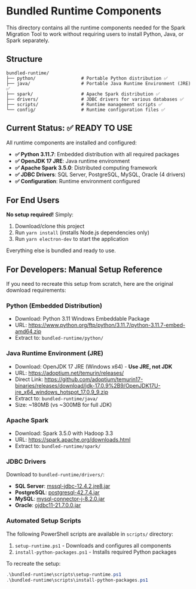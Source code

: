 # Bundled Runtime Components

This directory contains all the runtime components needed for the Spark Migration Tool to work without requiring users to install Python, Java, or Spark separately.

## Structure

```
bundled-runtime/
├── python/                 # Portable Python distribution ✅
├── java/                   # Portable Java Runtime Environment (JRE) ✅
├── spark/                  # Apache Spark distribution ✅
├── drivers/                # JDBC drivers for various databases ✅
├── scripts/                # Runtime management scripts ✅
└── config/                 # Runtime configuration files ✅
```

## Current Status: ✅ READY TO USE

All runtime components are installed and configured:

- **✅ Python 3.11.7**: Embedded distribution with all required packages
- **✅ OpenJDK 17 JRE**: Java runtime environment 
- **✅ Apache Spark 3.5.0**: Distributed computing framework
- **✅ JDBC Drivers**: SQL Server, PostgreSQL, MySQL, Oracle (4 drivers)
- **✅ Configuration**: Runtime environment configured

## For End Users

**No setup required!** Simply:

1. Download/clone this project
2. Run `yarn install` (installs Node.js dependencies only)
3. Run `yarn electron-dev` to start the application

Everything else is bundled and ready to use.

## For Developers: Manual Setup Reference

If you need to recreate this setup from scratch, here are the original download requirements:

### Python (Embedded Distribution)
- Download: Python 3.11 Windows Embeddable Package
- URL: https://www.python.org/ftp/python/3.11.7/python-3.11.7-embed-amd64.zip
- Extract to: `bundled-runtime/python/`

### Java Runtime Environment (JRE)
- Download: OpenJDK 17 JRE (Windows x64) - **Use JRE, not JDK**
- URL: https://adoptium.net/temurin/releases/
- Direct Link: https://github.com/adoptium/temurin17-binaries/releases/download/jdk-17.0.9%2B9/OpenJDK17U-jre_x64_windows_hotspot_17.0.9_9.zip
- Extract to: `bundled-runtime/java/`
- Size: ~180MB (vs ~300MB for full JDK)

### Apache Spark
- Download: Spark 3.5.0 with Hadoop 3.3
- URL: https://spark.apache.org/downloads.html
- Extract to: `bundled-runtime/spark/`

### JDBC Drivers
Download to `bundled-runtime/drivers/`:
- **SQL Server**: [mssql-jdbc-12.4.2.jre8.jar](https://github.com/microsoft/mssql-jdbc/releases)
- **PostgreSQL**: [postgresql-42.7.4.jar](https://jdbc.postgresql.org/download.html)
- **MySQL**: [mysql-connector-j-8.2.0.jar](https://dev.mysql.com/downloads/connector/j/)
- **Oracle**: [ojdbc11-21.7.0.0.jar](https://www.oracle.com/database/technologies/appdev/jdbc-downloads.html)

### Automated Setup Scripts

The following PowerShell scripts are available in `scripts/` directory:

1. `setup-runtime.ps1` - Downloads and configures all components
2. `install-python-packages.ps1` - Installs required Python packages

To recreate the setup:
```powershell
.\bundled-runtime\scripts\setup-runtime.ps1
.\bundled-runtime\scripts\install-python-packages.ps1
```
